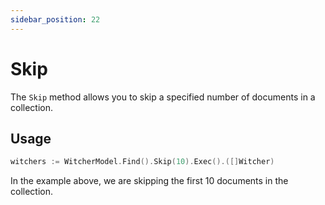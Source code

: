 ```yaml
---
sidebar_position: 22
---
```


# Skip

The `Skip` method allows you to skip a specified number of documents in a collection.

## Usage

```go
witchers := WitcherModel.Find().Skip(10).Exec().([]Witcher)
```

In the example above, we are skipping the first 10 documents in the collection.